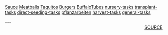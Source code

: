<a href='Sauce.html'>Sauce</a>
<a href='Meatballs.html'>Meatballs</a>
<a href='Taquitos.html'>Taquitos</a>
<a href='Burgers.html'>Burgers</a>
<a href='BuffaloTubes.html'>BuffaloTubes</a>
<a href='nursery-tasks.html'>nursery-tasks</a>
<a href='transplant-tasks.html'>transplant-tasks</a>
<a href='direct-seeding-tasks.html'>direct-seeding-tasks</a>
<a href='pflanzarbeiten.html'>pflanzarbeiten</a>
<a href='harvest-tasks.html'>harvest-tasks</a>
<a href='general-tasks.html'>general-tasks</a>
<div style='page-break-after: always;'></div>
---
<div style='page-break-after: always;'></div>

<div style='text-align: right'>
<a href=''>SOURCE</a>
</div>
